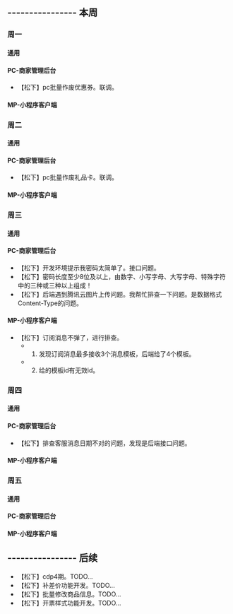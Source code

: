 ## ---------------- 本周

### 周一
#### 通用
#### PC-商家管理后台
* 【松下】pc批量作废优惠券。联调。
#### MP-小程序客户端

### 周二
#### 通用
#### PC-商家管理后台
* 【松下】pc批量作废礼品卡。联调。
#### MP-小程序客户端

### 周三
#### 通用
#### PC-商家管理后台
* 【松下】开发环境提示我密码太简单了。接口问题。
* 【松下】密码长度至少8位及以上，由数字、小写字母、大写字母、特殊字符中的三种或三种以上组成！
* 【松下】后端遇到腾讯云图片上传问题。我帮忙排查一下问题。是数据格式Content-Type的问题。
#### MP-小程序客户端
* 【松下】订阅消息不弹了，进行排查。
  - 1. 发现订阅消息最多接收3个消息模板，后端给了4个模板。
  - 2. 给的模板id有无效id。

### 周四
#### 通用
#### PC-商家管理后台
* 【松下】排查客服消息日期不对的问题，发现是后端接口问题。
#### MP-小程序客户端

### 周五
#### 通用
#### PC-商家管理后台
#### MP-小程序客户端

## ---------------- 后续
* 【松下】cdp4期。TODO...
* 【松下】补差价功能开发。TODO...
* 【松下】批量修改商品信息。TODO...
* 【松下】开票样式功能开发。TODO...
